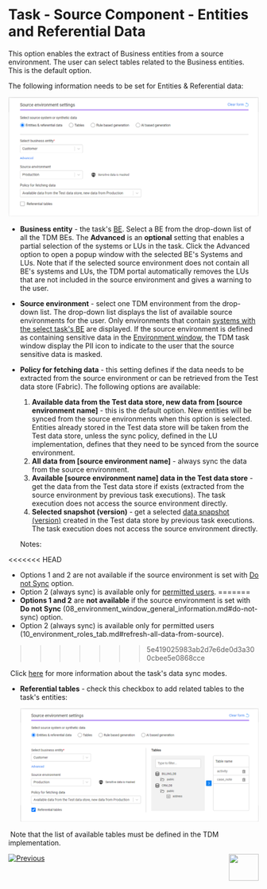 # Task - Source Component - Entities and Referential Data

This option enables the extract of Business entities from a source environment. The user can select tables related to the Business entities. This is the default option.

The following information needs to be set for Entities & Referential data:

![source-entities](images/task_source_settings_entities.png)

- **Business entity** - the task's [BE](04_tdm_gui_business_entity_window.md). Select a BE from the drop-down list of all the TDM BEs. The **Advanced** is an **optional** setting that enables a partial selection of the systems or LUs in the task. Click the Advanced option to open a popup window with the selected BE's Systems and LUs. Note that if the selected source environment does not contain all BE's systems and LUs, the TDM portal automatically removes the LUs that are not included in the source environment and gives a warning to the user.  

- **Source environment** - select one TDM environment from the drop-down list. The drop-down list displays the list of available source environments for the user. Only environments that contain [systems with the select task's BE](11_environment_products_tab.md) are displayed.   If the source environment is defined as containing sensitive data in the [Environment window](08_environment_window_general_information.md#mask-sensitive-data), the TDM task window display the PII icon to indicate to the user that the source sensitive data is masked. 

- **Policy for fetching data** - this setting defines if the data needs to be extracted from the source environment or can be retrieved from the Test data store (Fabric). The following options are available:

  1. **Available data from the Test data store, new data from [source environment name]** - this is the default option. New entities will be synced from the source environments when this option is selected. Entities already stored in the  Test data store will be taken from the Test data store, unless the sync policy, defined in the LU implementation, defines that they need to be synced from the source environment. 
  2. **All data from [source environment name]** - always sync the data from the source environment. 
  3. **Available [source environment name] data in the Test data store** - get the data from the Test data store if exists (extracted from the source environment by previous task executions). The task execution does not access the source environment directly.  
  4. **Selected snapshot (version)** - get a selected [data snapshot (version)](15_data_flux_task.md) created in the Test data store  by previous task executions. The task execution does not access the source environment directly.  

  Notes:

<<<<<<< HEAD
  - Options 1 and 2 are not available if the source environment is set with [Do not Sync](08_environment_window_general_information.md#do-not-sync) option.
  - Option 2 (always sync) is available only for [permitted users](10_environment_roles_tab.md#refresh-all-data-from-source).
=======
  - **Options 1 and 2** are **not available** if the source environment is set with **Do not Sync** (08_environment_window_general_information.md#do-not-sync) option.
  - Option 2 (always sync) is available only for permitted users (10_environment_roles_tab.md#refresh-all-data-from-source).
>>>>>>> 5e419025983ab2d7e6de0d3a300cbee5e0868cce



​		Click [here](/articles/TDM/tdm_architecture/04_task_execution_overridden_parameters.md#overriding-the-sync-mode-on-the-task-execution) for more information about the task's data sync modes. 



- **Referential tables** - check this checkbox to add related tables to the task's entities:

  ![task related tables](images/task_source_entities_and_tables.png)



​	Note that the list of available tables must be defined in the TDM implementation.



 [![Previous](/articles/images/Previous.png)](14_task_overview.md)[<img align="right" width="60" height="54" src="/articles/images/Next.png">](15_data_flux_task.md)


